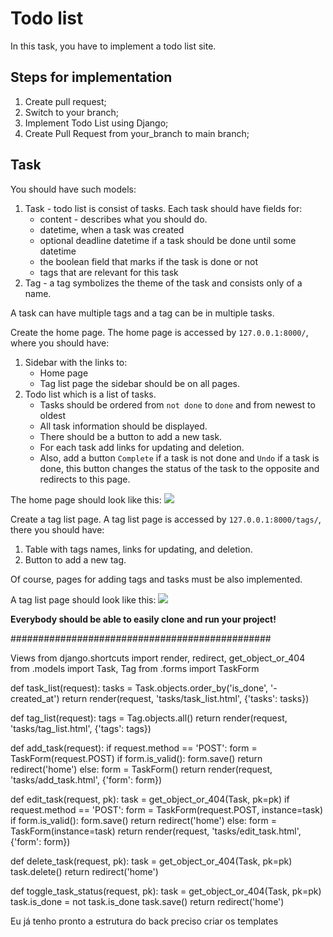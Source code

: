 # Todo list

In this task, you have to implement a todo list site.

## Steps for implementation

1. Create pull request;
2. Switch to your branch;
3. Implement Todo List using Django;
4. Create Pull Request from your_branch to main branch;

## Task

You should have such models:
1. Task - todo list is consist of tasks. Each task should have fields for:
    - content - describes what you should do.
    - datetime, when a task was created
    - optional deadline datetime if a task should be done until some
datetime
    - the boolean field that marks if the task is done or not
    - tags that are relevant for this task
2. Tag - a tag symbolizes the theme of the task and consists only of a name.

A task can have multiple tags and a tag can be in multiple tasks.

Create the home page. The home page is accessed by `127.0.0.1:8000/`, where you
should have:
1. Sidebar with the links to:
   - Home page
   - Tag list page
    the sidebar should be on all pages.
2. Todo list which is a list of tasks.
   - Tasks should be ordered from `not done` to `done` and from newest to oldest
   - All task information should be displayed.
   - There should be a button to add a new task.
   - For each task add links for updating and deletion.
   - Also, add a button `Complete` if a task is not done and `Undo` if a task is
done, this button changes the status of the task to the opposite and redirects
to this page.

The home page should look like this:
![](https://mate-academy-images.s3.eu-central-1.amazonaws.com/python_exam_first_scr_6e2c7167de.png)

Create a tag list page. A tag list page is accessed by `127.0.0.1:8000/tags/`,
there you should have:
1. Table with tags names, links for updating,  and deletion.
2. Button to add a new tag.

Of course, pages for adding tags and tasks must be also implemented.

A tag list page should look like this:
![](https://mate-academy-images.s3.eu-central-1.amazonaws.com/python_exam_second_scr_1c4563cb17.png)

**Everybody should be able to easily clone and run your project!**




###############################################


Views
from django.shortcuts import render, redirect, get_object_or_404
from .models import Task, Tag
from .forms import TaskForm


def task_list(request):
    tasks = Task.objects.order_by('is_done', '-created_at')
    return render(request, 'tasks/task_list.html', {'tasks': tasks})

def tag_list(request):
    tags = Tag.objects.all()
    return render(request, 'tasks/tag_list.html', {'tags': tags})

def add_task(request):
    if request.method == 'POST':
        form = TaskForm(request.POST)
        if form.is_valid():
            form.save()
            return redirect('home')
    else:
        form = TaskForm()
    return render(request, 'tasks/add_task.html', {'form': form})

def edit_task(request, pk):
    task = get_object_or_404(Task, pk=pk)
    if request.method == 'POST':
        form = TaskForm(request.POST, instance=task)
        if form.is_valid():
            form.save()
            return redirect('home')
    else:
        form = TaskForm(instance=task)
    return render(request, 'tasks/edit_task.html', {'form': form})

def delete_task(request, pk):
    task = get_object_or_404(Task, pk=pk)
    task.delete()
    return redirect('home')

def toggle_task_status(request, pk):
    task = get_object_or_404(Task, pk=pk)
    task.is_done = not task.is_done
    task.save()
    return redirect('home')


Eu já tenho pronto a estrutura do back preciso criar os templates 
